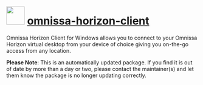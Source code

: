 # <img src="https://cdn.jsdelivr.net/gh/virtualex-itv/chocolatey-packages@d57eb06ba4de46ffdc365ff699067cc6770a0b95/icons/omnissa-horizon-client.png" width="48" height="48"/> [omnissa-horizon-client](https://community.chocolatey.org/packages/omnissa-horizon-client)

Omnissa Horizon Client for Windows allows you to connect to your Omnissa Horizon virtual desktop from your device of choice giving you on-the-go access from any location.

**Please Note**: This is an automatically updated package. If you find it is out of date by more than a day or two, please contact the maintainer(s) and let them know the package is no longer updating correctly.
